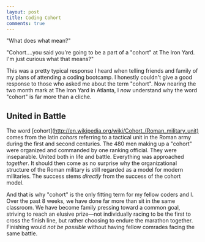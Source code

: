 ```yaml
---
layout: post
title: Coding Cohort
comments: true
---
```


"What does what mean?"

"Cohort....you said you're going to be a part of a "cohort" at The Iron Yard. I'm just curious what that means?"

This was a pretty typical response I heard when telling friends and family of my plans of attending a coding bootcamp. I honestly couldn't give a good response to those who asked me about the term "cohort". Now nearing the two month mark at The Iron Yard in Atlanta, I *now* understand why the word "cohort" is far more than a cliche.

## United in Battle
The word [cohort](http://en.wikipedia.org/wiki/Cohort_(Roman_military_unit) comes from the latin *cohors* referring to a tactical unit in the Roman army during the first and second centuries. The 480 men making up a "cohort" were organized and commanded by one ranking official. They were inseparable. United both in life and battle. Everything was approached *together*. It should then come as no surprise why the organizational structure of the Roman military is still regarded as a model for modern militaries. The success stems *directly* from the success of the cohort model.

And that is why "cohort" is the only fitting term for my fellow coders and I. Over the past 8 weeks, we have done far more than sit in the same classroom. We have become family pressing toward a common goal, striving to reach an elusive prize—not individually racing to be the first to cross the finish line, but rather choosing to endure the marathon together. Finishing would *not be possible* without having fellow comrades facing the same battle.